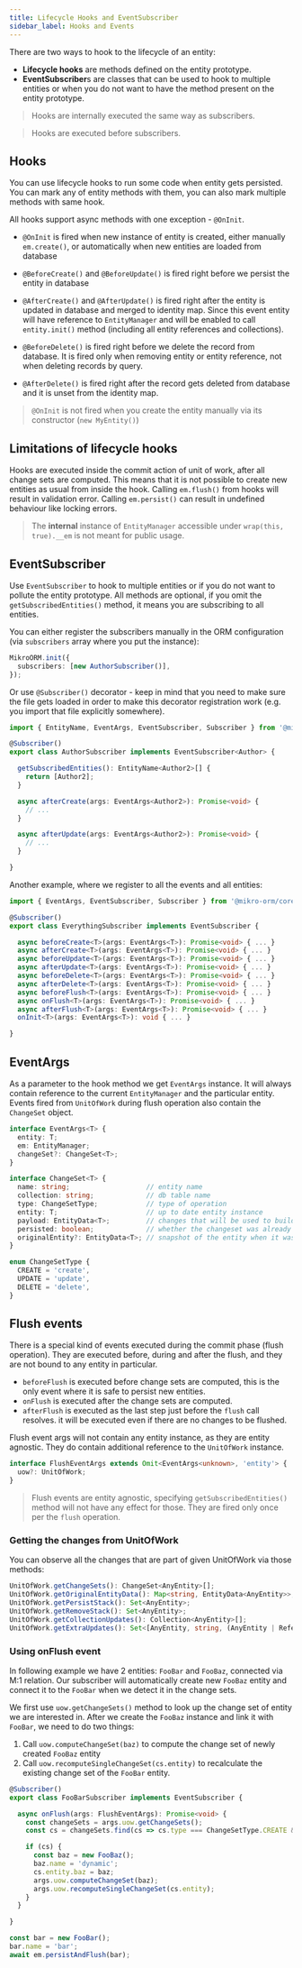 ```yaml
---
title: Lifecycle Hooks and EventSubscriber
sidebar_label: Hooks and Events
---
```


There are two ways to hook to the lifecycle of an entity: 

- **Lifecycle hooks** are methods defined on the entity prototype.
- **EventSubscriber**s are classes that can be used to hook to multiple entities
  or when you do not want to have the method present on the entity prototype.

> Hooks are internally executed the same way as subscribers.

> Hooks are executed before subscribers.

## Hooks

You can use lifecycle hooks to run some code when entity gets persisted. You can mark any of
entity methods with them, you can also mark multiple methods with same hook.

All hooks support async methods with one exception - `@OnInit`.

- `@OnInit` is fired when new instance of entity is created, either manually `em.create()`, or 
automatically when new entities are loaded from database

- `@BeforeCreate()` and `@BeforeUpdate()` is fired right before we persist the entity in database

- `@AfterCreate()` and `@AfterUpdate()` is fired right after the entity is updated in database and 
merged to identity map. Since this event entity will have reference to `EntityManager` and will be 
enabled to call `entity.init()` method (including all entity references and collections).

- `@BeforeDelete()` is fired right before we delete the record from database. It is fired only when
removing entity or entity reference, not when deleting records by query. 

- `@AfterDelete()` is fired right after the record gets deleted from database and it is unset from 
the identity map.

> `@OnInit` is not fired when you create the entity manually via its constructor (`new MyEntity()`)

## Limitations of lifecycle hooks

Hooks are executed inside the commit action of unit of work, after all change 
sets are computed. This means that it is not possible to create new entities as
usual from inside the hook. Calling `em.flush()` from hooks will result in 
validation error. Calling `em.persist()` can result in undefined behaviour like
locking errors. 

> The **internal** instance of `EntityManager` accessible under `wrap(this, true).__em` is 
> not meant for public usage. 

## EventSubscriber

Use `EventSubscriber` to hook to multiple entities or if you do not want to pollute
the entity prototype. All methods are optional, if you omit the `getSubscribedEntities()`
method, it means you are subscribing to all entities.

You can either register the subscribers manually in the ORM configuration (via 
`subscribers` array where you put the instance):

```typescript
MikroORM.init({
  subscribers: [new AuthorSubscriber()],
});
```

Or use `@Subscriber()` decorator - keep in mind that you need to make sure the file gets 
loaded in order to make this decorator registration work (e.g. you import that file 
explicitly somewhere).

```typescript
import { EntityName, EventArgs, EventSubscriber, Subscriber } from '@mikro-orm/core';

@Subscriber()
export class AuthorSubscriber implements EventSubscriber<Author> {

  getSubscribedEntities(): EntityName<Author2>[] {
    return [Author2];
  }

  async afterCreate(args: EventArgs<Author2>): Promise<void> {
    // ...
  }

  async afterUpdate(args: EventArgs<Author2>): Promise<void> {
    // ... 
  }

}
```

Another example, where we register to all the events and all entities: 

```typescript
import { EventArgs, EventSubscriber, Subscriber } from '@mikro-orm/core';

@Subscriber()
export class EverythingSubscriber implements EventSubscriber {

  async beforeCreate<T>(args: EventArgs<T>): Promise<void> { ... }
  async afterCreate<T>(args: EventArgs<T>): Promise<void> { ... }
  async beforeUpdate<T>(args: EventArgs<T>): Promise<void> { ... }
  async afterUpdate<T>(args: EventArgs<T>): Promise<void> { ... }
  async beforeDelete<T>(args: EventArgs<T>): Promise<void> { ... }
  async afterDelete<T>(args: EventArgs<T>): Promise<void> { ... }
  async beforeFlush<T>(args: EventArgs<T>): Promise<void> { ... }
  async onFlush<T>(args: EventArgs<T>): Promise<void> { ... }
  async afterFlush<T>(args: EventArgs<T>): Promise<void> { ... }
  onInit<T>(args: EventArgs<T>): void { ... }

}
```

## EventArgs

As a parameter to the hook method we get `EventArgs` instance. It will always contain
reference to the current `EntityManager` and the particular entity. Events fired
from `UnitOfWork` during flush operation also contain the `ChangeSet` object.

```typescript
interface EventArgs<T> {
  entity: T;
  em: EntityManager;
  changeSet?: ChangeSet<T>;
}

interface ChangeSet<T> {
  name: string;                   // entity name
  collection: string;             // db table name
  type: ChangeSetType;            // type of operation
  entity: T;                      // up to date entity instance
  payload: EntityData<T>;         // changes that will be used to build the update query
  persisted: boolean;             // whether the changeset was already persisted/executed
  originalEntity?: EntityData<T>; // snapshot of the entity when it was loaded from db
}

enum ChangeSetType {
  CREATE = 'create',
  UPDATE = 'update',
  DELETE = 'delete',
}
```

## Flush events

There is a special kind of events executed during the commit phase (flush operation).
They are executed before, during and after the flush, and they are not bound to any
entity in particular. 

- `beforeFlush` is executed before change sets are computed, this is the only
  event where it is safe to persist new entities. 
- `onFlush` is executed after the change sets are computed.
- `afterFlush` is executed as the last step just before the `flush` call resolves.
  it will be executed even if there are no changes to be flushed. 

Flush event args will not contain any entity instance, as they are entity agnostic.
They do contain additional reference to the `UnitOfWork` instance.

```typescript
interface FlushEventArgs extends Omit<EventArgs<unknown>, 'entity'> {
  uow?: UnitOfWork;
}
``` 

> Flush events are entity agnostic, specifying `getSubscribedEntities()` method
> will not have any effect for those. They are fired only once per the `flush` 
> operation.

### Getting the changes from UnitOfWork

You can observe all the changes that are part of given UnitOfWork via those methods:

```typescript
UnitOfWork.getChangeSets(): ChangeSet<AnyEntity>[];
UnitOfWork.getOriginalEntityData(): Map<string, EntityData<AnyEntity>>;
UnitOfWork.getPersistStack(): Set<AnyEntity>;
UnitOfWork.getRemoveStack(): Set<AnyEntity>;
UnitOfWork.getCollectionUpdates(): Collection<AnyEntity>[];
UnitOfWork.getExtraUpdates(): Set<[AnyEntity, string, (AnyEntity | Reference<AnyEntity>)]>;
```

### Using onFlush event

In following example we have 2 entities: `FooBar` and `FooBaz`, connected via 
M:1 relation. Our subscriber will automatically create new `FooBaz` entity and 
connect it to the `FooBar` when we detect it in the change sets.

We first use `uow.getChangeSets()` method to look up the change set of entity
we are interested in. After we create the `FooBaz` instance and link it with 
`FooBar`, we need to do two things:

1. Call `uow.computeChangeSet(baz)` to compute the change set of newly created 
  `FooBaz` entity
2. Call `uow.recomputeSingleChangeSet(cs.entity)` to recalculate the existing 
  change set of the `FooBar` entity.

```typescript
@Subscriber()
export class FooBarSubscriber implements EventSubscriber {

  async onFlush(args: FlushEventArgs): Promise<void> {
    const changeSets = args.uow.getChangeSets();
    const cs = changeSets.find(cs => cs.type === ChangeSetType.CREATE && cs.entity instanceof FooBar);

    if (cs) {
      const baz = new FooBaz();
      baz.name = 'dynamic';
      cs.entity.baz = baz;
      args.uow.computeChangeSet(baz);
      args.uow.recomputeSingleChangeSet(cs.entity);
    }
  }

}

const bar = new FooBar();
bar.name = 'bar';
await em.persistAndFlush(bar);
```
